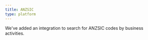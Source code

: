 ```yaml
---
title: ANZSIC
type: platform
---
```


We've added an integration to search for ANZSIC codes by business activities.